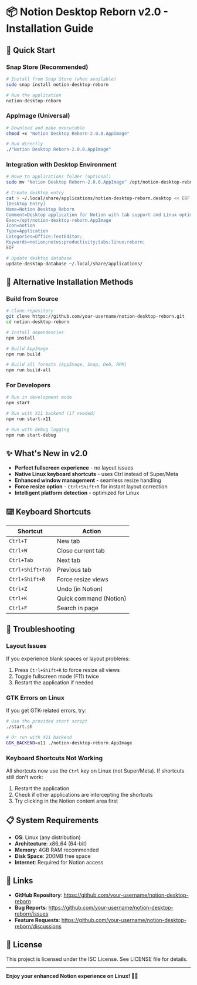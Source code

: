 # 📦 Notion Desktop Reborn v2.0 - Installation Guide

## 🚀 Quick Start

### Snap Store (Recommended)
```bash
# Install from Snap Store (when available)
sudo snap install notion-desktop-reborn

# Run the application
notion-desktop-reborn
```

### AppImage (Universal)
```bash
# Download and make executable
chmod +x "Notion Desktop Reborn-2.0.0.AppImage"

# Run directly
./"Notion Desktop Reborn-2.0.0.AppImage"
```

### Integration with Desktop Environment
```bash
# Move to applications folder (optional)
sudo mv "Notion Desktop Reborn-2.0.0.AppImage" /opt/notion-desktop-reborn.AppImage

# Create desktop entry
cat > ~/.local/share/applications/notion-desktop-reborn.desktop << EOF
[Desktop Entry]
Name=Notion Desktop Reborn
Comment=Desktop application for Notion with tab support and Linux optimization
Exec=/opt/notion-desktop-reborn.AppImage
Icon=notion
Type=Application
Categories=Office;TextEditor;
Keywords=notion;notes;productivity;tabs;linux;reborn;
EOF

# Update desktop database
update-desktop-database ~/.local/share/applications/
```

## 🔧 Alternative Installation Methods

### Build from Source
```bash
# Clone repository
git clone https://github.com/your-username/notion-desktop-reborn.git
cd notion-desktop-reborn

# Install dependencies
npm install

# Build AppImage
npm run build

# Build all formats (AppImage, Snap, Deb, RPM)
npm run build-all
```

### For Developers
```bash
# Run in development mode
npm start

# Run with X11 backend (if needed)
npm run start-x11

# Run with debug logging
npm run start-debug
```

## ✨ What's New in v2.0

- **Perfect fullscreen experience** - no layout issues
- **Native Linux keyboard shortcuts** - uses Ctrl instead of Super/Meta
- **Enhanced window management** - seamless resize handling
- **Force resize option** - `Ctrl+Shift+R` for instant layout correction
- **Intelligent platform detection** - optimized for Linux

## ⌨️ Keyboard Shortcuts

| Shortcut | Action |
|----------|--------|
| `Ctrl+T` | New tab |
| `Ctrl+W` | Close current tab |
| `Ctrl+Tab` | Next tab |
| `Ctrl+Shift+Tab` | Previous tab |
| `Ctrl+Shift+R` | Force resize views |
| `Ctrl+Z` | Undo (in Notion) |
| `Ctrl+K` | Quick command (Notion) |
| `Ctrl+F` | Search in page |

## 🐛 Troubleshooting

### Layout Issues
If you experience blank spaces or layout problems:
1. Press `Ctrl+Shift+R` to force resize all views
2. Toggle fullscreen mode (F11) twice
3. Restart the application if needed

### GTK Errors on Linux
If you get GTK-related errors, try:
```bash
# Use the provided start script
./start.sh

# Or run with X11 backend
GDK_BACKEND=x11 ./notion-desktop-reborn.AppImage
```

### Keyboard Shortcuts Not Working
All shortcuts now use the `Ctrl` key on Linux (not Super/Meta). If shortcuts still don't work:
1. Restart the application
2. Check if other applications are intercepting the shortcuts
3. Try clicking in the Notion content area first

## 📋 System Requirements

- **OS**: Linux (any distribution)
- **Architecture**: x86_64 (64-bit)
- **Memory**: 4GB RAM recommended
- **Disk Space**: 200MB free space
- **Internet**: Required for Notion access

## 🔗 Links

- **GitHub Repository**: https://github.com/your-username/notion-desktop-reborn
- **Bug Reports**: https://github.com/your-username/notion-desktop-reborn/issues
- **Feature Requests**: https://github.com/your-username/notion-desktop-reborn/discussions

## 📝 License

This project is licensed under the ISC License. See LICENSE file for details.

---

**Enjoy your enhanced Notion experience on Linux! 🐧✨**
